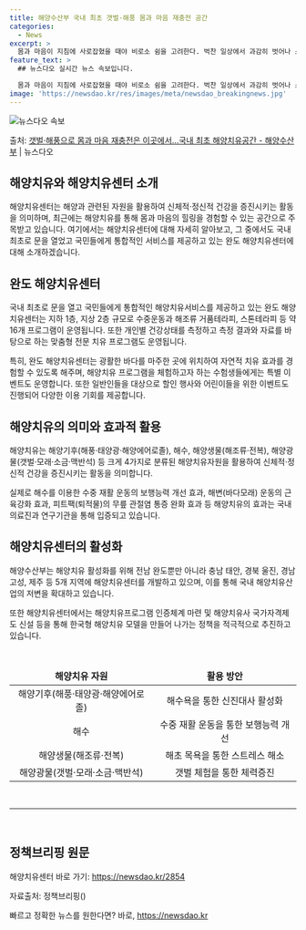 ```yaml
---
title: 해양수산부 국내 최초 갯벌·해풍 몸과 마음 재충전 공간
categories:
  - News
excerpt: >
  몸과 마음이 지침에 사로잡혔을 때야 비로소 쉼을 고려한다. 벅찬 일상에서 과감히 벗어나 스스로를 들여다보는 …
feature_text: >
  ## 뉴스다오 실시간 뉴스 속보입니다.

  몸과 마음이 지침에 사로잡혔을 때야 비로소 쉼을 고려한다. 벅찬 일상에서 과감히 벗어나 스스로를 들여다보는 …
image: 'https://newsdao.kr/res/images/meta/newsdao_breakingnews.jpg'
---
```


![뉴스다오 속보](https://newsdao.kr/res/images/meta/newsdao_breakingnews.jpg)

<p>출처: <a href="https://newsdao.kr/2854" rel="dofollow">갯벌·해풍으로 몸과 마음 재충전은 이곳에서…국내 최초 해양치유공간 - 해양수산부</a> | 뉴스다오</p>

<h2>해양치유와 해양치유센터 소개</h2>
<p data-ke-size="size16">해양치유센터는 해양과 관련된 자원을 활용하여 신체적·정신적 건강을 증진시키는 활동을 의미하며, 최근에는 해양치유를 통해 몸과 마음의 힐링을 경험할 수 있는 공간으로 주목받고 있습니다. 여기에서는 해양치유센터에 대해 자세히 알아보고, 그 중에서도 국내 최초로 문을 열었고 국민들에게 통합적인 서비스를 제공하고 있는 완도 해양치유센터에 대해 소개하겠습니다.</p>

<h2>완도 해양치유센터</h2>
<p data-ke-size="size16">국내 최초로 문을 열고 국민들에게 통합적인 해양치유서비스를 제공하고 있는 완도 해양치유센터는 지하 1층, 지상 2층 규모로 수중운동과 해조류 거품테라피, 스톤테라피 등 약 16개 프로그램이 운영됩니다. 또한 개인별 건강상태를 측정하고 측정 결과와 자료를 바탕으로 하는 맞춤형 전문 치유 프로그램도 운영됩니다.</p>
<p data-ke-size="size16">특히, 완도 해양치유센터는 광활한 바다를 마주한 곳에 위치하여 자연적 치유 효과를 경험할 수 있도록 해주며, 해양치유 프로그램을 체험하고자 하는 수험생들에게는 특별 이벤트도 운영합니다. 또한 일반인들을 대상으로 할인 행사와 어린이들을 위한 이벤트도 진행되어 다양한 이용 기회를 제공합니다.</p>

<h2>해양치유의 의미와 효과적 활용</h2>
<p data-ke-size="size16">해양치유는 해양기후(해풍·태양광·해양에어로졸), 해수, 해양생물(해조류·전복), 해양광물(갯벌·모래·소금·맥반석) 등 크게 4가지로 분류된 해양치유자원을 활용하여 신체적·정신적 건강을 증진시키는 활동을 의미합니다.</p>
<p data-ke-size="size16">실제로 해수를 이용한 수중 재활 운동의 보행능력 개선 효과, 해변(바다모래) 운동의 근육강화 효과, 피트팩(퇴적물)의 무릎 관절염 통증 완화 효과 등 해양치유의 효과는 국내 의료진과 연구기관을 통해 입증되고 있습니다.</p>

<h2>해양치유센터의 활성화</h2>
<p data-ke-size="size16">해양수산부는 해양치유 활성화를 위해 전남 완도뿐만 아니라 충남 태안, 경북 울진, 경남 고성, 제주 등 5개 지역에 해양치유센터를 개발하고 있으며, 이를 통해 국내 해양치유산업의 저변을 확대하고 있습니다.</p>
<p data-ke-size="size16">또한 해양치유센터에서는 해양치유프로그램 인증체계 마련 및 해양치유사 국가자격제도 신설 등을 통해 한국형 해양치유 모델을 만들어 나가는 정책을 적극적으로 추진하고 있습니다.</p>

<p data-ke-size="size16">&nbsp;</p>

<table>
	<thead>
		<tr>
			<td style="text-align: center; height: 17px;"><b>해양치유 자원</b></td>
			<td style="text-align: center; height: 17px;"><b>활용 방안</b></td>
		</tr>
	</thead>
	<tbody>
		<tr>
			<td style="text-align: center; height: 17px;">해양기후(해풍·태양광·해양에어로졸)</td>
			<td style="text-align: center; height: 17px;">해수욕을 통한 신진대사 활성화</td>
		</tr>
		<tr>
			<td style="text-align: center; height: 17px;">해수</td>
			<td style="text-align: center; height: 17px;">수중 재활 운동을 통한 보행능력 개선</td>
		</tr>
		<tr>
			<td style="text-align: center; height: 17px;">해양생물(해조류·전복)</td>
			<td style="text-align: center; height: 17px;">해초 목욕을 통한 스트레스 해소</td>
		</tr>
		<tr>
			<td style="text-align: center; height: 17px;">해양광물(갯벌·모래·소금·맥반석)</td>
			<td style="text-align: center; height: 17px;">갯벌 체험을 통한 체력증진</td>
		</tr>
	</tbody>
</table>

<p data-ke-size="size16">&nbsp;</p>

<hr>

<p data-ke-size="size16">&nbsp;</p>

<h2>정책브리핑 원문</h2>
<p data-ke-size="size16">해양치유센터 바로 가기: <a href="https://newsdao.kr/2854">https://newsdao.kr/2854</a></p>
<p data-ke-size="size16">자료출처: 정책브리핑()</p> 

빠르고 정확한 뉴스를 원한다면? 바로, <a href="https://newsdao.kr" rel="dofollow">https://newsdao.kr</a>


    
